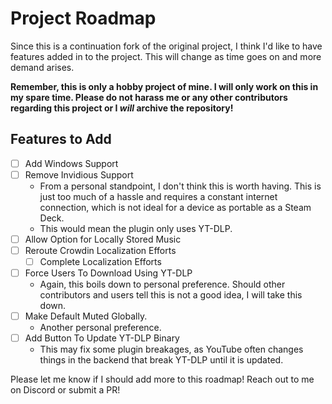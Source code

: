 # Project Roadmap

Since this is a continuation fork of the original project, I think I'd like to have features added in to the project. This will change as time goes on and more demand arises.

**Remember, this is only a hobby project of mine. I will only work on this in my spare time. Please do not harass me or any other contributors regarding this project or I *will* archive the repository!**

## Features to Add
- [ ] Add Windows Support
- [ ] Remove Invidious Support
    - From a personal standpoint, I don't think this is worth having. This is just too much of a hassle and requires a constant internet connection, which is not ideal for a device as portable as a Steam Deck.
    - This would mean the plugin only uses YT-DLP.
- [ ] Allow Option for Locally Stored Music
- [ ] Reroute Crowdin Localization Efforts
    - [ ] Complete Localization Efforts
- [ ] Force Users To Download Using YT-DLP
    - Again, this boils down to personal preference. Should other contributors and users tell this is not a good idea, I will take this down.
- [ ] Make Default Muted Globally.
    - Another personal preference.  
- [ ] Add Button To Update YT-DLP Binary
    -  This may fix some plugin breakages, as YouTube often changes things in the backend that break YT-DLP until it is updated.

Please let me know if I should add more to this roadmap! Reach out to me on Discord or submit a PR!
